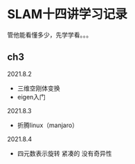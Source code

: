 # SLAM十四讲学习记录

管他能看懂多少，先学学看。。。

## ch3
2021.8.2

- 三维空刚体变换
- eigen入门

2021.8.3

- 折腾linux（manjaro）

2021.8.4

- 四元数表示旋转 紧凑的 没有奇异性
